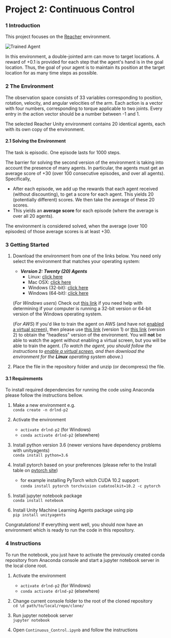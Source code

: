 [//]: # (Image References)

[image1]: https://siasky.net/_BmMxqys6J0ykCLIZWCLs9srIkWwSGFwIzym5BszVwXE3A "Trained Agent"


# Project 2: Continuous Control

### 1 Introduction

This project focuses on the  [Reacher](https://github.com/Unity-Technologies/ml-agents/blob/master/docs/Learning-Environment-Examples.md#reacher) environment.

![Trained Agent][image1]

In this environment, a double-jointed arm can move to target locations. A reward of +0.1 is provided for each step that the agent's hand is in the goal location. Thus, the goal of your agent is to maintain its position at the target location for as many time steps as possible.

### 2 The Environment
The observation space consists of 33 variables corresponding to position, rotation, velocity, and angular velocities of the arm. Each action is a vector with four numbers, corresponding to torque applicable to two joints. Every entry in the action vector should be a number between -1 and 1.

The selected Reacher Unity environment contains 20 identical agents, each with its own copy of the environment.  

#### 2.1 Solving the Environment

The task is episodic. One episode lasts for 1000 steps.

The barrier for solving the second version of the environment is taking into account the presence of many agents.  In particular, the agents must get an average score of +30 (over 100 consecutive episodes, and over all agents).  Specifically,
- After each episode, we add up the rewards that each agent received (without discounting), to get a score for each agent.  This yields 20 (potentially different) scores.  We then take the average of these 20 scores. 
- This yields an **average score** for each episode (where the average is over all 20 agents).

The environment is considered solved, when the average (over 100 episodes) of those average scores is at least +30. 

### 3 Getting Started

1. Download the environment from one of the links below.  You need only select the environment that matches your operating system:

    - **_Version 2: Twenty (20) Agents_**
        - Linux: [click here](https://s3-us-west-1.amazonaws.com/udacity-drlnd/P2/Reacher/Reacher_Linux.zip)
        - Mac OSX: [click here](https://s3-us-west-1.amazonaws.com/udacity-drlnd/P2/Reacher/Reacher.app.zip)
        - Windows (32-bit): [click here](https://s3-us-west-1.amazonaws.com/udacity-drlnd/P2/Reacher/Reacher_Windows_x86.zip)
        - Windows (64-bit): [click here](https://s3-us-west-1.amazonaws.com/udacity-drlnd/P2/Reacher/Reacher_Windows_x86_64.zip)
    
    (_For Windows users_) Check out [this link](https://support.microsoft.com/en-us/help/827218/how-to-determine-whether-a-computer-is-running-a-32-bit-version-or-64) if you need help with determining if your computer is running a 32-bit version or 64-bit version of the Windows operating system.

    (_For AWS_) If you'd like to train the agent on AWS (and have not [enabled a virtual screen](https://github.com/Unity-Technologies/ml-agents/blob/master/docs/Training-on-Amazon-Web-Service.md)), then please use [this link](https://s3-us-west-1.amazonaws.com/udacity-drlnd/P2/Reacher/one_agent/Reacher_Linux_NoVis.zip) (version 1) or [this link](https://s3-us-west-1.amazonaws.com/udacity-drlnd/P2/Reacher/Reacher_Linux_NoVis.zip) (version 2) to obtain the "headless" version of the environment.  You will **not** be able to watch the agent without enabling a virtual screen, but you will be able to train the agent.  (_To watch the agent, you should follow the instructions to [enable a virtual screen](https://github.com/Unity-Technologies/ml-agents/blob/master/docs/Training-on-Amazon-Web-Service.md), and then download the environment for the **Linux** operating system above._)

2. Place the file in the repository folder and unzip (or decompress) the file. 

#### 3.1 Requirements
To install required dependencies for running the code using Anaconda please follow the instructions bellow.
1. Make a new environment e.g. \
    `conda create -n drlnd-p2`
    
2. Activate the environment
    - `activate drlnd-p2` (for Windows)
    - `conda activate drlnd-p2` (elsewhere)
    
3. Install python version 3.6 (newer versions have dependency problems with unityagents) \
    `conda install python=3.6`
    
4. Install pytorch based on your preferences (please refer to the Install table on [pytorch site](https://pytorch.org/))
    - for example installing PyTorch witch CUDA 10.2 support: \
        `conda install pytorch torchvision cudatoolkit=10.2 -c pytorch`
        
5. Install jupyter notebook package \
    `conda install notebook`
    
6. Install Unity Machine Learning Agents package using pip \
    `pip install unityagents`

Congratulations! If everything went well, you should now have an environment which is ready to run the 
code in this repository. 

### 4 Instructions
To run the notebook, you just have to activate the previously created conda repository from Anaconda console and start a jupyter notebook server in the local clone root.
1. Activate the environment
    - `activate drlnd-p2` (for Windows)
    - `conda activate drlnd-p2` (elsewhere)

2. Change current console folder to the root of the cloned repository \
    `cd \d path/to/local/repo/clone/` 

3. Run jupyter notebook server \
    `jupyter notebook`
    
4. Open `Continuous_Control.ipynb` and follow the instructions

